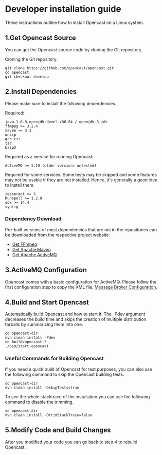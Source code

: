 Developer installation guide
===========================

These instructions outline how to install Opencast on a Linux system.


1.Get Opencast Source
--------------------

You can get the Opencast source code by cloning the Git
repository.

Cloning the Git repository:

    git clone https://github.com/opencast/opencast.git
    cd opencast
    git checkout develop

2.Install Dependencies
--------------------

Please make sure to install the following dependencies.

Required:

    java-1.8.0-openjdk-devel.x86_64 / openjdk-8-jdk
    ffmpeg >= 3.2.4
    maven >= 3.1
    unzip
    gcc-c++
    tar
    bzip2

Required as a service for running Opencast:

    ActiveMQ >= 5.10 (older versions untested)

Required for some services. Some tests may be skipped and some features
may not be usable if they are not installed. Hence, it's generally a good idea to
install them.

    tesseract >= 3
    hunspell >= 1.2.8
    sox >= 14.4
    synfig

### Dependency Download

Pre-built versions of most dependencies that are not in the repositories can be downloaded from the respective project
website:

* [Get FFmpeg](http://ffmpeg.org/download.html)
* [Get Apache Maven](https://maven.apache.org/download.cgi)
* [Get Apache ActiveMQ](http://activemq.apache.org/download.html)

3.ActiveMQ Configuration
--------------------

Opencast comes with a basic configuration for ActiveMQ. Please follow the first
configuration step to copy the XML file. [Message Broker Configuration](https://docs.opencast.org/develop/admin/configuration/message-broker/).

4.Build and Start Opencast
--------------------

Automatically build Opencast and how to start it.
The -Pdev argument decreases the build time and skips the creation of multiple
distribution tarballs by summarizing them into one.

    cd opencast-dir
    mvn clean install -Pdev
    cd build/opencast-*
    ./bin/start-opencast

### Useful Commands for Building Opencast

If you need a quick build of Opencast for test purposes, you can also use the
following command to skip the Opencast building tests.

    cd opencast-dir
    mvn clean install -DskipTests=true

To see the whole stacktrace of the installation you can use the following command
to disable the trimming.

    cd opencast-dir
    mvn clean install -DtrimStackTrace=false

5.Modify Code and Build Changes
--------------------
After you modified your code you can go back to step 4 to rebuild Opencast.
